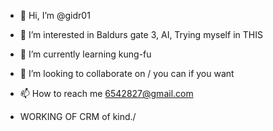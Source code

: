- 👋 Hi, I’m @gidr01
- 👀 I’m interested in Baldurs gate 3, AI, Trying myself in THIS
- 🌱 I’m currently learning kung-fu
- 💞️ I’m looking to collaborate on / you can if you want
- 📫 How to reach me 6542827@gmail.com

- WORKING OF CRM of kind./

<!---
gidr01/gidr01 is a ✨ special ✨ repository because its `README.md` (this file) appears on your GitHub profile.
You can click the Preview link to take a look at your changes.
--->
